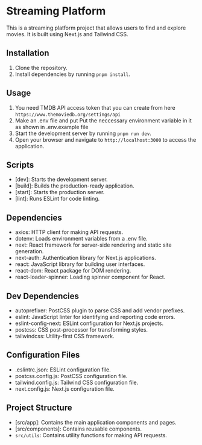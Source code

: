 # Streaming Platform

This is a streaming platform project that allows users to find and explore movies. It is built using Next.js and Tailwind CSS.

## Installation

1. Clone the repository.
2. Install dependencies by running `pnpm install`.

## Usage

1. You need TMDB API access token that you can create from here `https://www.themoviedb.org/settings/api`
2. Make an .env file and put Put the neccessary environment variable in it as shown in .env.example file
3. Start the development server by running `pnpm run dev`.
4. Open your browser and navigate to `http://localhost:3000` to access the application.

## Scripts

- [dev]: Starts the development server.
- [build]: Builds the production-ready application.
- [start]: Starts the production server.
- [lint]: Runs ESLint for code linting.

## Dependencies

- axios: HTTP client for making API requests.
- dotenv: Loads environment variables from a .env file.
- next: React framework for server-side rendering and static site generation.
- next-auth: Authentication library for Next.js applications.
- react: JavaScript library for building user interfaces.
- react-dom: React package for DOM rendering.
- react-loader-spinner: Loading spinner component for React.

## Dev Dependencies

- autoprefixer: PostCSS plugin to parse CSS and add vendor prefixes.
- eslint: JavaScript linter for identifying and reporting code errors.
- eslint-config-next: ESLint configuration for Next.js projects.
- postcss: CSS post-processor for transforming styles.
- tailwindcss: Utility-first CSS framework.

## Configuration Files

- .eslintrc.json: ESLint configuration file.
- postcss.config.js: PostCSS configuration file.
- tailwind.config.js: Tailwind CSS configuration file.
- next.config.js: Next.js configuration file.

## Project Structure

- [src/app]: Contains the main application components and pages.
- [src/components]: Contains reusable components.
- `src/utils`: Contains utility functions for making API requests.
